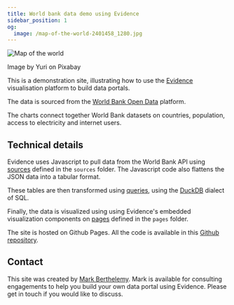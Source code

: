 ```yaml
---
title: World bank data demo using Evidence
sidebar_position: 1
og:
  image: /map-of-the-world-2401458_1280.jpg
---
```

![Map of the world](/map-of-the-world-2401458_1280.jpg)

<Note>
    Image by Yuri on Pixabay
</Note>

This is a demonstration site, illustrating how to use the [Evidence](https://evidence.dev) visualisation platform to build data portals.

The data is sourced from the [World Bank Open Data](https://data.worldbank.org/) platform.

The charts connect together World Bank datasets on countries, population, access to electricity and internet users.


## Technical details

Evidence uses Javascript to pull data from the World Bank API using [sources](https://docs.evidence.dev/core-concepts/data-sources/) defined in the `sources` folder. The Javascript code also flattens the JSON data into a tabular format.

These tables are then transformed using [queries](https://docs.evidence.dev/core-concepts/queries/), using the [DuckDB](http://duckdb.org/docs/) dialect of SQL.

Finally, the data is visualized using using Evidence's embedded visualization components on [pages](https://docs.evidence.dev/core-concepts/pages/) defined in the `pages` folder.

The site is hosted on Github Pages. All the code is available in this [Github repository](https://github.com/berthelemy/evidence-world-bank-demo).

## Contact

This site was created by [Mark Berthelemy](https://consulting.berthelemy.net). Mark is available for consulting engagements to help you build your own data portal using Evidence. Please get in touch if you would like to discuss.